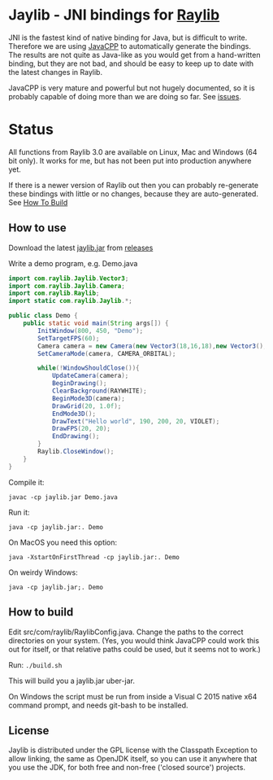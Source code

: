 # Jaylib - JNI bindings for [Raylib](https://github.com/raysan5/raylib/)

JNI is the fastest kind of native binding for Java, but is difficult to write.  Therefore
we are using [JavaCPP](https://github.com/bytedeco/javacpp) to automatically generate the bindings.
The results are not quite as Java-like
as you would get from a hand-written binding, but they are not bad, and should be easy to keep up to date
with the latest changes in Raylib.

JavaCPP is very mature and powerful but not hugely documented, so it is probably capable of doing more than we are
doing so far.
See [issues](https://github.com/electronstudio/jaylib/issues).

# Status

All functions from Raylib 3.0 are available on Linux, Mac and Windows (64 bit only).  It works for me, but has not been
put into production anywhere yet.

If there is a newer version of Raylib out then you can probably re-generate these bindings with little or no changes, because
they are auto-generated.  See [How To Build](#how-to-build)

## How to use

Download the latest [jaylib.jar](https://github.com/electronstudio/jaylib/releases/download/v3.0.0-rc5/jaylib.jar) from [releases](https://github.com/electronstudio/jaylib/releases)

Write a demo program, e.g. Demo.java

```java
import com.raylib.Jaylib.Vector3;
import com.raylib.Jaylib.Camera;
import com.raylib.Raylib;
import static com.raylib.Jaylib.*;

public class Demo {
    public static void main(String args[]) {
        InitWindow(800, 450, "Demo");
        SetTargetFPS(60);
        Camera camera = new Camera(new Vector3(18,16,18),new Vector3(), new Vector3(0,1,0), 45, 0);
        SetCameraMode(camera, CAMERA_ORBITAL);

        while(!WindowShouldClose()){
            UpdateCamera(camera);
            BeginDrawing();
            ClearBackground(RAYWHITE);
            BeginMode3D(camera);
            DrawGrid(20, 1.0f);
            EndMode3D();
            DrawText("Hello world", 190, 200, 20, VIOLET);
            DrawFPS(20, 20);
            EndDrawing();
        }
        Raylib.CloseWindow();
    }
}
```

Compile it:

    javac -cp jaylib.jar Demo.java
    
Run it:

    java -cp jaylib.jar:. Demo
    
On MacOS you need this option:

    java -XstartOnFirstThread -cp jaylib.jar:. Demo
    
On weirdy Windows:

    java -cp jaylib.jar;. Demo
    
## How to build

Edit src/com/raylib/RaylibConfig.java.  Change the paths to the correct directories on your system.  (Yes, you would think JavaCPP could work this out for itself, or that relative paths could be used, but it seems not to work.)

Run:
`./build.sh`

This will build you a jaylib.jar uber-jar.

On Windows the script must be run from inside a Visual C 2015 native x64 command prompt, and needs git-bash to be installed.

## License

Jaylib is distributed under the GPL license with the Classpath Exception to allow linking, the same as OpenJDK itself, so you can use it
anywhere that you use the JDK, for both free and non-free ('closed source') projects.
